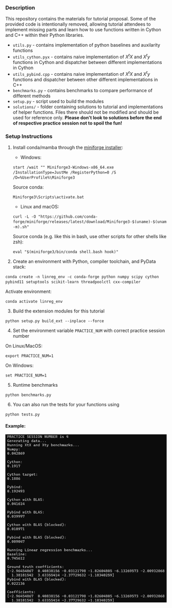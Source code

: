### Description

This repository contains the materials for tutorial 
proposal. Some of the provided code is intentionally
removed, allowing tutorial attendees to implement 
missing parts and learn how to use functions written in 
Cython and C++ within their Python libraries.

- `utils.py` - contains implementation of python baselines and auxilarity functions
- `utils_cython.pyx` - contains naive implementation of $X^tX$ and $X^ty$ functions in Cython and dispatcher between different implementations in Cython
- `utils_pybind.cpp` - contains naive implementation of $X^tX$ and $X^ty$ functions and dispatcher between other different implementations in C++
- `benchmarks.py` - contains benchmarks to compare performance of different methods
- `setup.py` - script used to build the modules
- `solutions/` - folder containing solutions to tutorial and implementations of helper functions. Files there should not be modified and should be used for reference only. **Please don't look to solutions before the end of respective practice session not to spoil the fun!**

### Setup Instructions

1) Install conda/mamba through the [miniforge installer](https://github.com/conda-forge/miniforge):

    * Windows:
    ```shell
    start /wait "" Miniforge3-Windows-x86_64.exe /InstallationType=JustMe /RegisterPython=0 /S /D=%UserProfile%\Miniforge3
    ```

    Source conda:
    ```shell
    Miniforge3\Scripts\activate.bat
    ```

    * Linux and macOS:
    ```shell
    curl -L -O "https://github.com/conda-forge/miniforge/releases/latest/download/Miniforge3-$(uname)-$(uname -m).sh"
    ```

    Source conda (e.g. like this in bash, use other scripts for other shells like zsh):
    ```shell
    eval "$(miniforge3/bin/conda shell.bash hook)"
    ```



2) Create an environment with Python, compiler toolchain, and PyData stack:

```shell
conda create -n linreg_env -c conda-forge python numpy scipy cython pybind11 setuptools scikit-learn threadpoolctl cxx-compiler

```

Activate environment:

```shell
conda activate linreg_env
```

3) Build the extension modules for this tutorial

```
python setup.py build_ext --inplace --force
```

4) Set the environment variable `PRACTICE_NUM` with correct practice session number

On Linux/MacOS:

```
export PRACTICE_NUM=1
```

On Windows:

```
set PRACTICE_NUM=1
```

5) Runtime benchmarks

```
python benchmarks.py
```

6) You can also run the tests for your functions using

```
python tests.py
```

#### Example:

![alt text](example_output.png)

